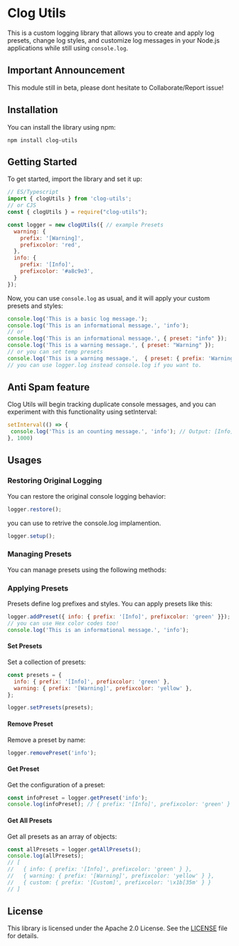 # Clog Utils

This is a custom logging library that allows you to create and apply log presets, change log styles, and customize log messages in your Node.js applications while still using `console.log`.

## Important Announcement
This module still in beta, please dont hesitate to Collaborate/Report issue!

## Installation

You can install the library using npm:

```shell
npm install clog-utils
```

## Getting Started

To get started, import the library and set it up:

```javascript
// ES/Typescript
import { clogUtils } from 'clog-utils';
// or CJS
const { clogUtils } = require("clog-utils");

const logger = new clogUtils({ // example Presets
  warning: {
    prefix: '[Warning]',
    prefixcolor: 'red',
  },
  info: {
    prefix: '[Info]',
    prefixcolor: '#a8c9e3',
  }
});
```

Now, you can use `console.log` as usual, and it will apply your custom presets and styles:

```javascript
console.log('This is a basic log message.');
console.log('This is an informational message.', 'info');
// or
console.log('This is an informational message.', { preset: "info" });
console.log('This is a warning message.', { preset: "Warning" });
// or you can set temp presets
console.log('This is a warning message.',  { preset: { prefix: 'Warning', prefixcolor: 'Red' }});
// you can use logger.log instead console.log if you want to.
```

## Anti Spam feature

Clog Utils will begin tracking duplicate console messages, and you can experiment with this functionality using setInterval:

```javascript
setInterval(() => {
 console.log('This is an counting message.', 'info'); // Output: [Info] This is an counting message. (number of duplicates)
}, 1000)
```

## Usages

### Restoring Original Logging

You can restore the original console logging behavior:

```javascript
logger.restore();
```
you can use to retrive the console.log implamention. 
```javascript
logger.setup();
```

### Managing Presets

You can manage presets using the following methods:


### Applying Presets

Presets define log prefixes and styles. You can apply presets like this:

```javascript
logger.addPreset({ info: { prefix: '[Info]', prefixcolor: 'green' }});
// you can use Hex color codes too!
console.log('This is an informational message.', 'info');
```

#### Set Presets

Set a collection of presets:

```javascript
const presets = {
  info: { prefix: '[Info]', prefixcolor: 'green' },
  warning: { prefix: '[Warning]', prefixcolor: 'yellow' },
};

logger.setPresets(presets);
```

#### Remove Preset

Remove a preset by name:

```javascript
logger.removePreset('info');
```

#### Get Preset

Get the configuration of a preset:

```javascript
const infoPreset = logger.getPreset('info');
console.log(infoPreset); // { prefix: '[Info]', prefixcolor: 'green' }
```

#### Get All Presets

Get all presets as an array of objects:

```javascript
const allPresets = logger.getAllPresets();
console.log(allPresets);
// [
//   { info: { prefix: '[Info]', prefixcolor: 'green' } },
//   { warning: { prefix: '[Warning]', prefixcolor: 'yellow' } },
//   { custom: { prefix: '[Custom]', prefixcolor: '\x1b[35m' } }
// ]
```

## License

This library is licensed under the Apache 2.0 License. See the [LICENSE](LICENSE) file for details.